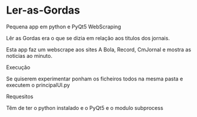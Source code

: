# Ler-as-Gordas
Pequena app em python e PyQt5 WebScraping

Lêr as Gordas era o que se dizia em relação aos titulos dos jornais.

Esta app faz um webscrape aos sites A Bola, Record, CmJornal
e mostra as noticias ao minuto.

Execução

Se quiserem experimentar ponham os ficheiros todos na mesma pasta e executem o principalUI.py

Requesitos

Têm de ter o python instalado e o PyQt5 e o modulo subprocess
